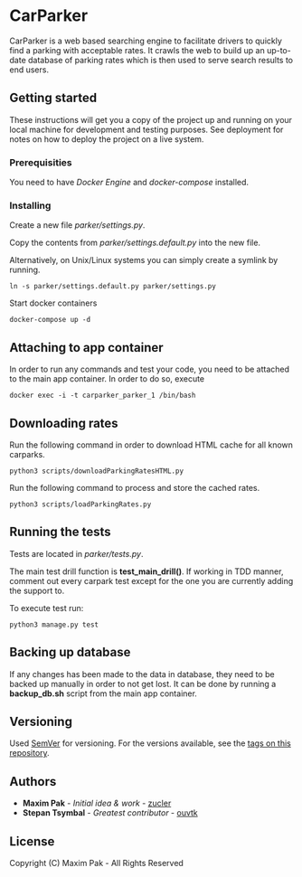 # CarParker

CarParker is a web based searching engine to facilitate drivers to quickly find a parking with acceptable rates. It crawls the web to build up an up-to-date database of parking rates which is then used to serve search results to end users.

## Getting started

These instructions will get you a copy of the project up and running on your local machine for development and testing purposes. See deployment for notes on how to deploy the project on a live system.

### Prerequisities

You need to have _Docker Engine_ and _docker-compose_ installed.

### Installing

Create a new file _parker/settings.py_.

Copy the contents from _parker/settings.default.py_ into the new file.

Alternatively, on Unix/Linux systems you can simply create a symlink by running.

```
ln -s parker/settings.default.py parker/settings.py
```

Start docker containers
```
docker-compose up -d
```

## Attaching to app container

In order to run any commands and test your code, you need to be attached to the main app container. In order to do so, execute
```
docker exec -i -t carparker_parker_1 /bin/bash
```

## Downloading rates

Run the following command in order to download HTML cache for all known carparks.

```
python3 scripts/downloadParkingRatesHTML.py
```

Run the following command to process and store the cached rates.

```
python3 scripts/loadParkingRates.py
```

## Running the tests

Tests are located in *parker/tests.py*.

The main test drill function is **test_main_drill()**. If working in TDD manner, comment out every carpark test except for the one you are currently adding the support to.

To execute test run:
```
python3 manage.py test
```

## Backing up database
If any changes has been made to the data in database, they need to be backed up manually in order to not get lost. It can be done by running a **backup_db.sh** script from the main app container.


## Versioning

Used [SemVer](http://semver.org/) for versioning. For the versions available, see the [tags on this repository](https://github.com/zucler/Parker/tags).

## Authors

- **Maxim Pak** - _Initial idea & work_ - [zucler](https://github.com/zucler)
- **Stepan Tsymbal** - _Greatest contributor_ - [ouvtk](https://github.com/ouvtk)

## License

Copyright (C) Maxim Pak - All Rights Reserved
